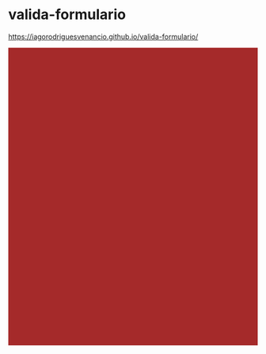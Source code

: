 # valida-formulario
https://iagorodriguesvenancio.github.io/valida-formulario/
<div style="width: 100%;height: 15dvh; background-color: brown;"></div>
